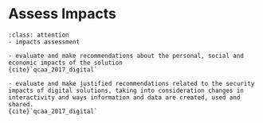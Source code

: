 # Assess Impacts

```{admonition} Tools use:
:class: attention
- impacts assessment
```

```{admonition} Unit 1 subject matter covered:
- evaluate and make recommendations about the personal, social and economic impacts of the solution
{cite}`qcaa_2017_digital`
```

```{admonition} Unit 4 subject matter covered:
- evaluate and make justified recommendations related to the security impacts of digital solutions, taking into consideration changes in interactivity and ways information and data are created, used and shared.
{cite}`qcaa_2017_digital`
```